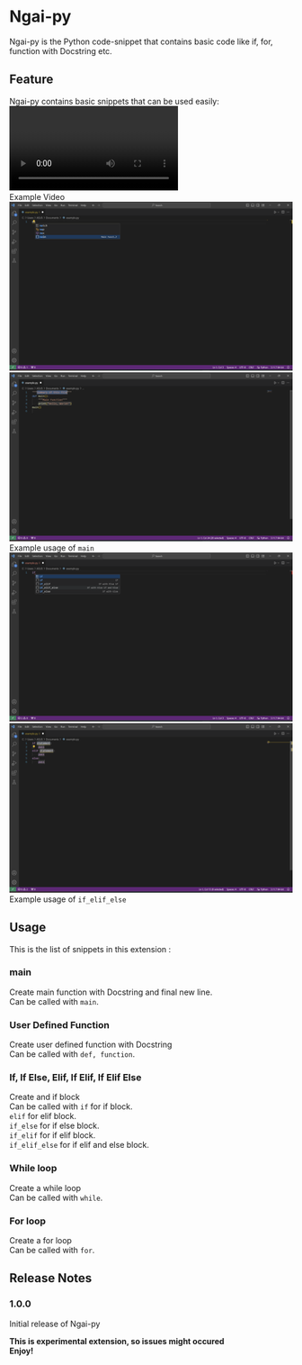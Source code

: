 # Ngai-py

Ngai-py is the Python code-snippet that contains basic code like if, for, function with Docstring etc.

## Feature
Ngai-py contains basic snippets that can be used easily:<br />
![exam](https://raw.githubusercontent.com/GA-IA/Ngai-py/main/readmefiles/example.mp4)<br />
Example Video<br />
![main1](https://raw.githubusercontent.com/GA-IA/Ngai-py/main/readmefiles/main1.png)<br />
![main2](https://raw.githubusercontent.com/GA-IA/Ngai-py/main/readmefiles/main2.png)<br />
Example usage of <code>main</code><br />
![if1](https://raw.githubusercontent.com/GA-IA/Ngai-py/main/readmefiles/if1.png)<br />
![if2](https://raw.githubusercontent.com/GA-IA/Ngai-py/main/readmefiles/if2.png)<br />
Example usage of <code>if_elif_else</code><br />

## Usage
This is the list of snippets in this extension :
### main
Create main function with Docstring and final new line.<br />
Can be called with <code>main</code>.
### User Defined Function
Create user defined function with Docstring<br />
Can be called with <code>def, function</code>.
### If, If Else, Elif, If Elif, If Elif Else
Create and if block<br />
Can be called with <code>if</code> for if block.<br />
<code>elif</code> for elif block.<br />
<code>if_else</code> for if else block.<br />
<code>if_elif</code> for if elif block.<br />
 <code>if_elif_else</code> for if elif and else block.
### While loop
Create a while loop<br />
Can be called with <code>while</code>.
### For loop
Create a for loop<br />
Can be called with <code>for</code>.
## Release Notes

### 1.0.0

Initial release of Ngai-py

**This is experimental extension, so issues might occured**<br/>
**Enjoy!**

